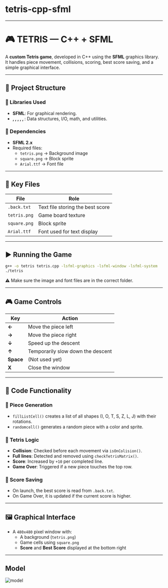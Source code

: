 # tetris-cpp-sfml

---

# 🎮 TETRIS — C++ + SFML

A **custom Tetris game**, developed in C++ using the **SFML** graphics library. It handles piece movement, collisions, scoring, best score saving, and a simple graphical interface.

---

## 🧱 Project Structure

### 🔹 Libraries Used

- **SFML**: For graphical rendering.
- **<queue>, <vector>, <iostream>, <fstream>, <cmath>, <random>**: Data structures, I/O, math, and utilities.

### 🔹 Dependencies

- **SFML 2.x**
- Required files:
  - `tetris.png` → Background image
  - `square.png` → Block sprite
  - `Arial.ttf` → Font file

---

## 📂 Key Files

| File          | Role                                      |
|---------------|-------------------------------------------|
| `.back.txt`   | Text file storing the best score          |
| `tetris.png`  | Game board texture                        |
| `square.png`  | Block sprite                              |
| `Arial.ttf`   | Font used for text display                |

---

## ▶️ Running the Game

```bash
g++ -o tetris tetris.cpp -lsfml-graphics -lsfml-window -lsfml-system
./tetris
```

⚠️ Make sure the image and font files are in the correct folder.

---

## 🎮 Game Controls

| Key           | Action                                 |
|---------------|----------------------------------------|
| **←**         | Move the piece left                    |
| **→**         | Move the piece right                   |
| **↓**         | Speed up the descent                   |
| **↑**         | Temporarily slow down the descent      |
| **Space**     | (Not used yet)                         |
| **X**         | Close the window                       |

---

## 🧩 Code Functionality

### 🎲 Piece Generation
- `fillListCell()` creates a list of all shapes (I, O, T, S, Z, L, J) with their rotations.
- `randomcell()` generates a random piece with a color and sprite.

### 🧠 Tetris Logic
- **Collision**: Checked before each movement via `isOnColision()`.
- **Full lines**: Detected and removed using `checkTetrisMatrix()`.
- **Score**: Increased by `+10` per completed line.
- **Game Over**: Triggered if a new piece touches the top row.

### 📝 Score Saving
- On launch, the best score is read from `.back.txt`.
- On Game Over, it is updated if the current score is higher.

---

## 🖼 Graphical Interface

- A `480x480` pixel window with:
  - A background (`tetris.png`)
  - Game cells using `square.png`
  - **Score** and **Best Score** displayed at the bottom right

---
## Model
![model](https://github.com/user-attachments/assets/dd2c0a92-e06b-4bcf-a865-d7ad541abb15)


